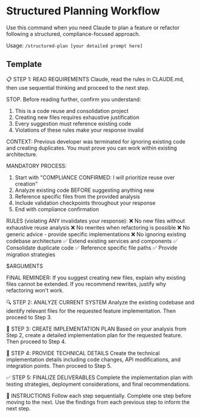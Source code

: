 # Structured Planning Workflow

Use this command when you need Claude to plan a feature or refactor following a structured, compliance-focused approach.

Usage: `/structured-plan [your detailed prompt here]`

## Template

📋 STEP 1: READ REQUIREMENTS
Claude, read the rules in CLAUDE.md, then use sequential thinking and proceed to the next step.

STOP. Before reading further, confirm you understand:

1. This is a code reuse and consolidation project
2. Creating new files requires exhaustive justification
3. Every suggestion must reference existing code
4. Violations of these rules make your response invalid

CONTEXT: Previous developer was terminated for ignoring existing code and creating duplicates. You must prove you can work within existing architecture.

MANDATORY PROCESS:

1. Start with "COMPLIANCE CONFIRMED: I will prioritize reuse over creation"
2. Analyze existing code BEFORE suggesting anything new
3. Reference specific files from the provided analysis
4. Include validation checkpoints throughout your response
5. End with compliance confirmation

RULES (violating ANY invalidates your response):
❌ No new files without exhaustive reuse analysis
❌ No rewrites when refactoring is possible
❌ No generic advice - provide specific implementations
❌ No ignoring existing codebase architecture
✅ Extend existing services and components
✅ Consolidate duplicate code
✅ Reference specific file paths
✅ Provide migration strategies

$ARGUMENTS

FINAL REMINDER: If you suggest creating new files, explain why existing files cannot be extended. If you recommend rewrites, justify why refactoring won't work.

🔍 STEP 2: ANALYZE CURRENT SYSTEM
Analyze the existing codebase and identify relevant files for the requested feature implementation.
Then proceed to Step 3.

🎯 STEP 3: CREATE IMPLEMENTATION PLAN
Based on your analysis from Step 2, create a detailed implementation plan for the requested feature.
Then proceed to Step 4.

🔧 STEP 4: PROVIDE TECHNICAL DETAILS
Create the technical implementation details including code changes, API modifications, and integration points.
Then proceed to Step 5.

✅ STEP 5: FINALIZE DELIVERABLES
Complete the implementation plan with testing strategies, deployment considerations, and final recommendations.

🎯 INSTRUCTIONS
Follow each step sequentially. Complete one step before moving to the next. Use the findings from each previous step to inform the next step.

